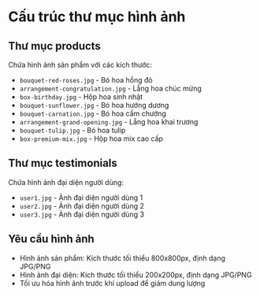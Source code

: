 # Cấu trúc thư mục hình ảnh

## Thư mục products
Chứa hình ảnh sản phẩm với các kích thước:
- `bouquet-red-roses.jpg` - Bó hoa hồng đỏ
- `arrangement-congratulation.jpg` - Lẵng hoa chúc mừng
- `box-birthday.jpg` - Hộp hoa sinh nhật
- `bouquet-sunflower.jpg` - Bó hoa hướng dương
- `bouquet-carnation.jpg` - Bó hoa cẩm chướng
- `arrangement-grand-opening.jpg` - Lẵng hoa khai trương
- `bouquet-tulip.jpg` - Bó hoa tulip
- `box-premium-mix.jpg` - Hộp hoa mix cao cấp

## Thư mục testimonials
Chứa hình ảnh đại diện người dùng:
- `user1.jpg` - Ảnh đại diện người dùng 1
- `user2.jpg` - Ảnh đại diện người dùng 2
- `user3.jpg` - Ảnh đại diện người dùng 3

## Yêu cầu hình ảnh
- Hình ảnh sản phẩm: Kích thước tối thiểu 800x800px, định dạng JPG/PNG
- Hình ảnh đại diện: Kích thước tối thiểu 200x200px, định dạng JPG/PNG
- Tối ưu hóa hình ảnh trước khi upload để giảm dung lượng 